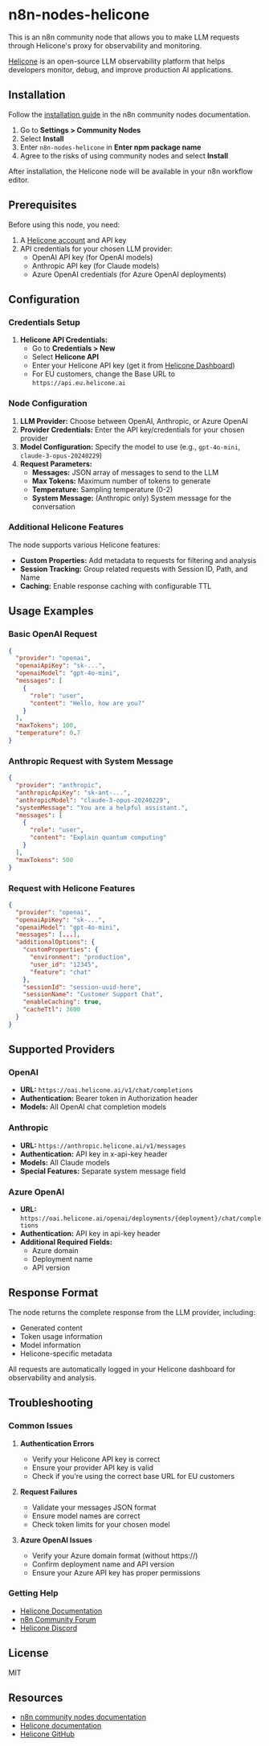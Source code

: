 # n8n-nodes-helicone

This is an n8n community node that allows you to make LLM requests through Helicone's proxy for observability and monitoring.

[Helicone](https://helicone.ai) is an open-source LLM observability platform that helps developers monitor, debug, and improve production AI applications.

## Installation

Follow the [installation guide](https://docs.n8n.io/integrations/community-nodes/installation/) in the n8n community nodes documentation.

1. Go to **Settings > Community Nodes**
2. Select **Install**
3. Enter `n8n-nodes-helicone` in **Enter npm package name**
4. Agree to the risks of using community nodes and select **Install**

After installation, the Helicone node will be available in your n8n workflow editor.

## Prerequisites

Before using this node, you need:

1. A [Helicone account](https://helicone.ai) and API key
2. API credentials for your chosen LLM provider:
   - OpenAI API key (for OpenAI models)
   - Anthropic API key (for Claude models)
   - Azure OpenAI credentials (for Azure OpenAI deployments)

## Configuration

### Credentials Setup

1. **Helicone API Credentials:**
   - Go to **Credentials > New**
   - Select **Helicone API**
   - Enter your Helicone API key (get it from [Helicone Dashboard](https://helicone.ai/dashboard))
   - For EU customers, change the Base URL to `https://api.eu.helicone.ai`

### Node Configuration

1. **LLM Provider:** Choose between OpenAI, Anthropic, or Azure OpenAI
2. **Provider Credentials:** Enter the API key/credentials for your chosen provider
3. **Model Configuration:** Specify the model to use (e.g., `gpt-4o-mini`, `claude-3-opus-20240229`)
4. **Request Parameters:**
   - **Messages:** JSON array of messages to send to the LLM
   - **Max Tokens:** Maximum number of tokens to generate
   - **Temperature:** Sampling temperature (0-2)
   - **System Message:** (Anthropic only) System message for the conversation

### Additional Helicone Features

The node supports various Helicone features:

- **Custom Properties:** Add metadata to requests for filtering and analysis
- **Session Tracking:** Group related requests with Session ID, Path, and Name
- **Caching:** Enable response caching with configurable TTL

## Usage Examples

### Basic OpenAI Request

```json
{
  "provider": "openai",
  "openaiApiKey": "sk-...",
  "openaiModel": "gpt-4o-mini",
  "messages": [
    {
      "role": "user",
      "content": "Hello, how are you?"
    }
  ],
  "maxTokens": 100,
  "temperature": 0.7
}
```

### Anthropic Request with System Message

```json
{
  "provider": "anthropic",
  "anthropicApiKey": "sk-ant-...",
  "anthropicModel": "claude-3-opus-20240229",
  "systemMessage": "You are a helpful assistant.",
  "messages": [
    {
      "role": "user",
      "content": "Explain quantum computing"
    }
  ],
  "maxTokens": 500
}
```

### Request with Helicone Features

```json
{
  "provider": "openai",
  "openaiApiKey": "sk-...",
  "openaiModel": "gpt-4o-mini",
  "messages": [...],
  "additionalOptions": {
    "customProperties": {
      "environment": "production",
      "user_id": "12345",
      "feature": "chat"
    },
    "sessionId": "session-uuid-here",
    "sessionName": "Customer Support Chat",
    "enableCaching": true,
    "cacheTtl": 3600
  }
}
```

## Supported Providers

### OpenAI
- **URL:** `https://oai.helicone.ai/v1/chat/completions`
- **Authentication:** Bearer token in Authorization header
- **Models:** All OpenAI chat completion models

### Anthropic
- **URL:** `https://anthropic.helicone.ai/v1/messages`
- **Authentication:** API key in x-api-key header
- **Models:** All Claude models
- **Special Features:** Separate system message field

### Azure OpenAI
- **URL:** `https://oai.helicone.ai/openai/deployments/{deployment}/chat/completions`
- **Authentication:** API key in api-key header
- **Additional Required Fields:**
  - Azure domain
  - Deployment name
  - API version

## Response Format

The node returns the complete response from the LLM provider, including:

- Generated content
- Token usage information
- Model information
- Helicone-specific metadata

All requests are automatically logged in your Helicone dashboard for observability and analysis.

## Troubleshooting

### Common Issues

1. **Authentication Errors**
   - Verify your Helicone API key is correct
   - Ensure your provider API key is valid
   - Check if you're using the correct base URL for EU customers

2. **Request Failures**
   - Validate your messages JSON format
   - Ensure model names are correct
   - Check token limits for your chosen model

3. **Azure OpenAI Issues**
   - Verify your Azure domain format (without https://)
   - Confirm deployment name and API version
   - Ensure your Azure API key has proper permissions

### Getting Help

- [Helicone Documentation](https://docs.helicone.ai)
- [n8n Community Forum](https://community.n8n.io)
- [Helicone Discord](https://discord.gg/helicone)

## License

MIT

## Resources

- [n8n community nodes documentation](https://docs.n8n.io/integrations/community-nodes/)
- [Helicone documentation](https://docs.helicone.ai)
- [Helicone GitHub](https://github.com/Helicone/helicone)